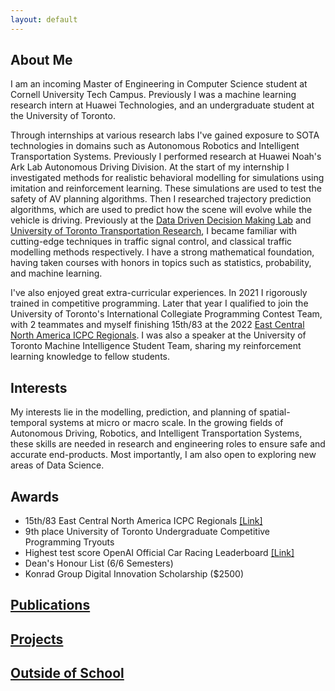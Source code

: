 ```yaml
---
layout: default
---
```

## About Me
I am an incoming Master of Engineering in Computer Science student at Cornell University Tech Campus. Previously I was a machine learning research intern at Huawei Technologies, and an undergraduate student at the University of Toronto.  

Through internships at various research labs I've gained exposure to SOTA technologies in domains such as Autonomous Robotics and Intelligent Transportation Systems. Previously I performed research at Huawei Noah's Ark Lab Autonomous Driving Division. At the start of my internship I investigated methods for realistic behavioral modelling for simulations using imitation and reinforcement learning. These simulations are used to test the safety of AV planning algorithms. Then I researched trajectory prediction algorithms, which are used to predict how the scene will evolve while the vehicle is driving. Previously at the [Data Driven Decision Making Lab](https://d3m.mie.utoronto.ca) and [University of Toronto Transportation Research](https://uttri.utoronto.ca/), I became familiar with cutting-edge techniques in traffic signal control, and classical traffic modelling methods respectively. I have a strong mathematical foundation, having taken courses with honors in topics such as statistics, probability, and machine learning.


I've also enjoyed great extra-curricular experiences. In 2021 I rigorously trained in competitive programming. Later that year I qualified to join the University of Toronto's International Collegiate Programming Contest Team, with 2 teammates and myself finishing 15th/83 at the 2022 [East Central North America ICPC Regionals](https://icpc.global/). I was also a speaker at the University of Toronto Machine Intelligence Student Team, sharing my reinforcement learning knowledge to fellow students.


## Interests
My interests lie in the modelling, prediction, and planning of spatial-temporal systems at micro or macro scale. In the growing fields of Autonomous Driving, Robotics, and Intelligent Transportation Systems, these skills are needed in research and engineering roles to ensure safe and accurate end-products. Most importantly, I am also open to exploring new areas of Data Science.


## Awards
- 15th/83 East Central North America ICPC Regionals [[Link]](https://icpc.global/regionals/finder/East-Central-NA-2022/standings)
- 9th place University of Toronto Undergraduate Competitive Programming Tryouts
- Highest test score OpenAI Official Car Racing Leaderboard [[Link]](https://github.com/openai/gym/wiki/Leaderboard)
- Dean's Honour List (6/6 Semesters) 
- Konrad Group Digital Innovation Scholarship ($2500)

## [Publications](./publications.html)

## [Projects](./projects.html)

## [Outside of School](https://ceudan.github.io/Ceudan_Reads.github.io/)

&nbsp;

&nbsp;

